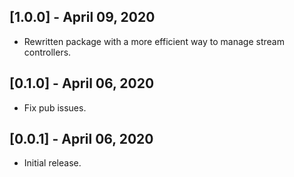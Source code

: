 ## [1.0.0] - April 09, 2020
* Rewritten package with a more efficient way to manage stream controllers.

## [0.1.0] - April 06, 2020
* Fix pub issues.

## [0.0.1] - April 06, 2020
* Initial release.